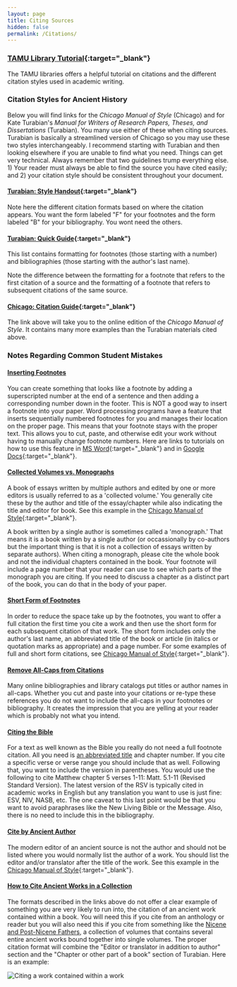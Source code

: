 ```yaml
---
layout: page
title: Citing Sources
hidden: false
permalink: /Citations/
---
```



### [TAMU Library Tutorial](https://library.tamu.edu/services/library_tutorials/citing_sources/index.html){:target="_blank"}
The TAMU libraries offers a helpful tutorial on citations and the 
different citation styles used in academic writing. 


### Citation Styles for Ancient History
Below you will find links for the _Chicago Manual of Style_ (Chicago) and for 
Kate Turabian's _Manual for Writers of Research Papers, Theses, and Dissertations_ 
(Turabian).  You many use either of these when citing sources. Turabian is 
basically a streamlined version of Chicago so you may use these two styles 
interchangeably. I recommend starting with Turabian and then looking elsewhere 
if you are unable to find what you need. Things can get very technical. Always 
remember that two guidelines trump everything else. 1) Your reader must always be 
able to find the source you have cited easily; and 2) your citation style should 
be consistent throughout your document. 

#### [Turabian: Style Handout](https://library.tamu.edu/help/help-yourself/citing-sources/files/Using%20Turabian%20Format.pdf){:target="_blank"}
Note here the different citation formats based on where the citation appears. You 
want the form labeled "F" for your footnotes and the form labeled "B" for your 
bibliography. You wont need the others.


#### [Turabian: Quick Guide](https://www.chicagomanualofstyle.org/turabian/turabian-notes-and-bibliography-citation-quick-guide.html){:target="_blank"}
This list contains formatting for footnotes (those starting with a number) and 
bibliographies (those starting with the author's last name).

Note the difference between the formatting for a footnote that refers to the 
first citation of a source and the formatting of a footnote that refers to subsequent 
citations of the same source.


#### [Chicago: Citation Guide](http://lib-ezproxy.tamu.edu:2048/login?url=http://coral.library.tamu.edu/resourcelink.php?resource=1414){:target="_blank"}
The link above will take you to the online edition of the _Chicago Manual of Style_. 
It contains many more examples than the Turabian materials cited above.


### <a name="commonErrors"/>Notes Regarding Common Student Mistakes

#### <a name="insertingFootnotes"/>[Inserting Footnotes](./#insertingFootnotes)
You can create something that looks like a footnote by adding a superscripted number at the end of a sentence
and then adding a corresponding number down in the footer. This is NOT a good way to insert a footnote into 
your paper. Word processing programs have a feature that inserts sequentially numbered footnotes
for you and manages their location on the proper page. This means that your footnote stays with the proper text. 
This allows you to cut, paste, and otherwise edit your work without having to manually change footnote 
numbers. Here are links to tutorials on how to use this feature in 
[MS Word](https://www.youtube.com/watch?v=r9_dw_CxG6w){:target="_blank"} and in 
[Google Docs](https://www.youtube.com/watch?v=V6CzEd7dr5s){:target="_blank"}. 


#### <a name="essaysVsBooks"/>[Collected Volumes vs. Monographs](./#essaysVsBooks)
A book of essays written by multiple authors and edited by one or more editors is 
usually referred to as a 'collected volume.' You generally cite these by the author and 
title of the essay/chapter while also indicating the title and editor for book. See this example in the 
[Chicago Manual of Style](https://www-chicagomanualofstyle-org.srv-proxy1.library.tamu.edu/book/ed17/part3/ch14/psec107.html){:target="_blank"}.

A book written by a single author is sometimes called a 'monograph.' That means it is a 
book written by a single author (or occassionally by co-authors but the important thing
is that it is not a collection of essays written by separate authors). When citing a 
monograph, please cite the whole book and not the individual chapters contained in the book.
Your footnote will include a page number that your reader can use to see 
which parts of the monograph you are citing. If you need to discuss a chapter as a distinct
part of the book, you can do that in the body of your paper.

#### <a name="shortForm"/>[Short Form of Footnotes](./#shortForm) 
In order to reduce the space take up by the footnotes, you want to offer a 
full citation the first time you cite a work and then use the short form for 
each subsequent citation of that work. The short form includes only the author's 
last name, an abbreviated title of the book or article (in italics or quotation marks 
as appropriate) and a page number. For some examples of full and short form citations, see 
[Chicago Manual of Style](https://www-chicagomanualofstyle-org.srv-proxy1.library.tamu.edu/book/ed17/part3/ch14/psec030.html){:target="_blank"}.


#### <a name="allCaps"/>[Remove All-Caps from Citations](./#allCaps)
Many online bibliographies and library catalogs put titles or author names in 
all-caps. Whether you cut and paste into your citations or re-type these references 
you do not want to include the all-caps in your footnotes or bibliography. It creates 
the impression that you are yelling at your reader which is probably not what you 
intend.

#### <a name="bible"/>[Citing the Bible](./#bible)
For a text as well known as the Bible you really do not need a full footnote citation. All you need is 
[an abbreviated title](https://www.logos.com/bible-book-abbreviations) and chapter number. If you cite 
a specific verse or verse range you should include that as well. Following that, you want to include the
version in parentheses. You would use the following to cite Matthew chapter 5 verses 1-11: Matt. 5.1-11 
(Revised Standard Version). The latest version of the RSV is typically cited in academic works in English 
but any translation you want to use is just fine: ESV, NIV, NASB, etc. The one caveat to this last point 
would be that you want to avoid paraphrases like the New Living Bible or the Message. Also, there is no 
need to include this in the bibliography. 

#### <a name="ancientAuthor"/>[Cite by Ancient Author](./#ancientAuthor)
The modern editor of an ancient source is not the author and should not be 
listed where you would normally list the author of a work. You should list the 
editor and/or translator after the title of the work. See this example in the 
[Chicago Manual of Style](https://www-chicagomanualofstyle-org.srv-proxy1.library.tamu.edu/book/ed17/part3/ch14/psec104.html){:target="_blank"}.

#### <a name="workInCollection"/>[How to Cite Ancient Works in a Collection](./#workInCollection) 
The formats described in the links above do not offer a clear example of something you are 
very likely to run into, the citation of an ancient work contained within a book. You will 
need this if you cite from an anthology or reader but you will also need this if 
you cite from something like the [Nicene and Post-Nicene Fathers](https://dlschwartz.github.io/WritingHistory/Research/#primaries), a collection of volumes 
that contains several entire ancient works bound together into single volumes. The 
proper citation format will combine the "Editor or translator in addition to author" 
section and the "Chapter or other part of a book" section of Turabian. Here is an 
example:

![Citing a work contained within a work](/WritingHistory/images/workInWork.jpg)